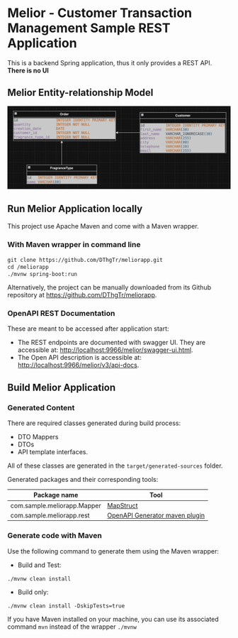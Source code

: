 # Melior - Customer Transaction Management Sample REST Application
This is a backend Spring application, thus it only provides a REST API. **There is no UI**

## Melior Entity-relationship Model

![melior-ermodel](Melior_ER_model.png)

## Run Melior Application locally
This project use Apache Maven and come with a Maven wrapper.
### With Maven wrapper in command line
```
git clone https://github.com/DThgTr/meliorapp.git
cd /meliorapp
./mvnw spring-boot:run
```
Alternatively, the project can be manually downloaded from its Github repository at https://github.com/DThgTr/meliorapp.
### OpenAPI REST Documentation
These are meant to be accessed after application start:
* The REST endpoints are documented with swagger UI. They are accessible at: 
[http://localhost:9966/melior/swagger-ui.html](http://localhost:9966/melior/swagger-ui.html).
* The Open API description is accessible at: [http://localhost:9966/melior/v3/api-docs](http://localhost:9966/melior/v3/api-docs).

## Build Melior Application
### Generated Content
There are required classes generated during build process:
* DTO Mappers
* DTOs
* API template interfaces.

All of these classes are generated in the `target/generated-sources` folder.

Generated packages and their corresponding tools:

| Package name                | Tool             |
|-----------------------------|------------------|
| com.sample.meliorapp.Mapper | [MapStruct](https://mapstruct.org/)        |
| com.sample.meliorapp.rest   | [OpenAPI Generator maven plugin](https://github.com/OpenAPITools/openapi-generator/) |
### Generate code with Maven
Use the following command to generate them using the Maven wrapper:
* Build and Test:
```
./mvnw clean install
```
* Build only:
```
./mvnw clean install -DskipTests=true
```
If you have Maven installed on your machine, you can use its associated command ```mvn``` instead of the wrapper ```./mvnw```
